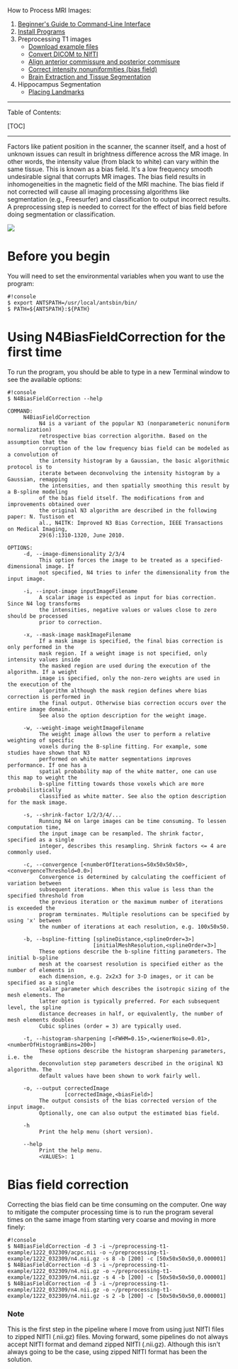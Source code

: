 How to Process MRI Images:

1. [Beginner's Guide to Command-Line Interface](primer)
2. [Install Programs](Home)
3. Preprocessing T1 images
     * [Download example files](https://bitbucket.org/njhunsaker/preprocessing-t1-example)
     * [Convert DICOM to NIfTI](dcm2nii)
     * [Align anterior commissure and posterior commisure](acpcdetect)
     * [Correct intensity nonuniformities (bias field)](N4BiasFieldCorrection)
     * [Brain Extraction and Tissue Segmentation](antscorticalthickness)
4. Hippocampus Segmentation
     * [Placing Landmarks](hpc_landmarks)

---------------------------------------

Table of Contents:

[TOC]

---------------------------------------

Factors like patient position in the scanner, the scanner itself, and a host of unknown issues can result in brightness difference across the MR image. In other words, the intensity value (from black to white) can vary within the same tissue. This is known as a bias field. It's a low frequency smooth undesirable signal that corrupts MR images. The bias field results in inhomogeneities in the magnetic field of the MRI machine. The bias field if not corrected will cause all imaging processing algorithms like segmentation (e.g., Freesurfer) and classification to output incorrect results. A preprocessing step is needed to correct for the effect of bias field before doing segmentation or classification. 

![](http://www.slicer.org/slicerWiki/images/thumb/7/77/MRI_Bias_Field_Correction_Slicer3_close_up.png/560px-MRI_Bias_Field_Correction_Slicer3_close_up.png)

# Before you begin

You will need to set the environmental variables when you want to use the program:

```
#!console
$ export ANTSPATH=/usr/local/antsbin/bin/
$ PATH=${ANTSPATH}:${PATH}
```

# Using N4BiasFieldCorrection for the first time

To run the program, you should be able to type in a new Terminal window to see the available options:

```
#!console
$ N4BiasFieldCorrection --help

COMMAND: 
     N4BiasFieldCorrection
          N4 is a variant of the popular N3 (nonparameteric nonuniform normalization) 
          retrospective bias correction algorithm. Based on the assumption that the 
          corruption of the low frequency bias field can be modeled as a convolution of 
          the intensity histogram by a Gaussian, the basic algorithmic protocol is to 
          iterate between deconvolving the intensity histogram by a Gaussian, remapping 
          the intensities, and then spatially smoothing this result by a B-spline modeling 
          of the bias field itself. The modifications from and improvements obtained over 
          the original N3 algorithm are described in the following paper: N. Tustison et 
          al., N4ITK: Improved N3 Bias Correction, IEEE Transactions on Medical Imaging, 
          29(6):1310-1320, June 2010. 

OPTIONS: 
     -d, --image-dimensionality 2/3/4
          This option forces the image to be treated as a specified-dimensional image. If 
          not specified, N4 tries to infer the dimensionality from the input image. 

     -i, --input-image inputImageFilename
          A scalar image is expected as input for bias correction. Since N4 log transforms 
          the intensities, negative values or values close to zero should be processed 
          prior to correction. 

     -x, --mask-image maskImageFilename
          If a mask image is specified, the final bias correction is only performed in the 
          mask region. If a weight image is not specified, only intensity values inside 
          the masked region are used during the execution of the algorithm. If a weight 
          image is specified, only the non-zero weights are used in the execution of the 
          algorithm although the mask region defines where bias correction is performed in 
          the final output. Otherwise bias correction occurs over the entire image domain. 
          See also the option description for the weight image. 

     -w, --weight-image weightImageFilename
          The weight image allows the user to perform a relative weighting of specific 
          voxels during the B-spline fitting. For example, some studies have shown that N3 
          performed on white matter segmentations improves performance. If one has a 
          spatial probability map of the white matter, one can use this map to weight the 
          b-spline fitting towards those voxels which are more probabilistically 
          classified as white matter. See also the option description for the mask image. 

     -s, --shrink-factor 1/2/3/4/...
          Running N4 on large images can be time consuming. To lessen computation time, 
          the input image can be resampled. The shrink factor, specified as a single 
          integer, describes this resampling. Shrink factors <= 4 are commonly used. 

     -c, --convergence [<numberOfIterations=50x50x50x50>,<convergenceThreshold=0.0>]
          Convergence is determined by calculating the coefficient of variation between 
          subsequent iterations. When this value is less than the specified threshold from 
          the previous iteration or the maximum number of iterations is exceeded the 
          program terminates. Multiple resolutions can be specified by using 'x' between 
          the number of iterations at each resolution, e.g. 100x50x50. 

     -b, --bspline-fitting [splineDistance,<splineOrder=3>]
                           [initialMeshResolution,<splineOrder=3>]
          These options describe the b-spline fitting parameters. The initial b-spline 
          mesh at the coarsest resolution is specified either as the number of elements in 
          each dimension, e.g. 2x2x3 for 3-D images, or it can be specified as a single 
          scalar parameter which describes the isotropic sizing of the mesh elements. The 
          latter option is typically preferred. For each subsequent level, the spline 
          distance decreases in half, or equivalently, the number of mesh elements doubles 
          Cubic splines (order = 3) are typically used. 

     -t, --histogram-sharpening [<FWHM=0.15>,<wienerNoise=0.01>,<numberOfHistogramBins=200>]
          These options describe the histogram sharpening parameters, i.e. the 
          deconvolution step parameters described in the original N3 algorithm. The 
          default values have been shown to work fairly well. 

     -o, --output correctedImage
                  [correctedImage,<biasField>]
          The output consists of the bias corrected version of the input image. 
          Optionally, one can also output the estimated bias field. 

     -h 
          Print the help menu (short version). 

     --help 
          Print the help menu. 
          <VALUES>: 1
```

# Bias field correction

Correcting the bias field can be time consuming on the computer. One way to mitigate the computer processing time is to run the program several times on the same image from starting very coarse and moving in more finely:

```
#!console
$ N4BiasFieldCorrection -d 3 -i ~/preprocessing-t1-example/1222_032309/acpc.nii -o ~/preprocessing-t1-example/1222_032309/n4.nii.gz -s 8 -b [200] -c [50x50x50x50,0.000001]
$ N4BiasFieldCorrection -d 3 -i ~/preprocessing-t1-example/1222_032309/n4.nii.gz -o ~/preprocessing-t1-example/1222_032309/n4.nii.gz -s 4 -b [200] -c [50x50x50x50,0.000001]
$ N4BiasFieldCorrection -d 3 -i ~/preprocessing-t1-example/1222_032309/n4.nii.gz -o ~/preprocessing-t1-example/1222_032309/n4.nii.gz -s 2 -b [200] -c [50x50x50x50,0.000001]
```

### Note

This is the first step in the pipeline where I move from using just NIfTI files to zipped NIfTI (.nii.gz) files. Moving forward, some pipelines do not always accept NIfTI format and demand zipped NIfTI (.nii.gz). Although this isn't always going to be the case, using zipped NIfTI format has been the solution.